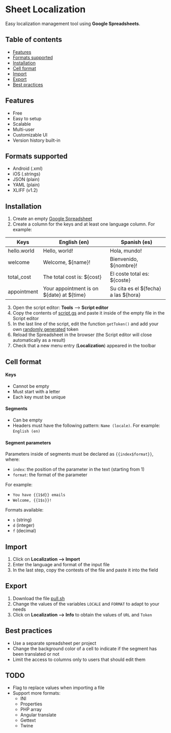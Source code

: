 # Sheet Localization

Easy localization management tool using **Google Spreadsheets**.

## Table of contents
* [Features](README.md#features)
* [Formats supported](README.md#formats-supported)
* [Installation](README.md#installation)
* [Cell format](README.md#cell-format)
* [Import](README.md#import)
* [Export](README.md#export)
* [Best practices](README.md#best-practices)

## Features
* Free
* Easy to setup
* Scalable
* Multi-user
* Customizable UI
* Version history built-in

## Formats supported
* Android (.xml)
* iOS (.strings)
* JSON (plain)
* YAML (plain)
* XLIFF (v1.2)

## Installation
1. Create an empty [Google Spreadsheet](https://www.google.com/sheets/about)
2. Create a column for the keys and at least one language column. For example:

| Keys        | English (en)                              | Spanish (es)                         |
|-------------|-------------------------------------------|--------------------------------------|
| hello.world | Hello, world!                             | Hola, mundo!                         |
| welcome     | Welcome, ${name}!                         | Bienvenido, ${nombre}!               |
| total_cost  | The total cost is: ${cost}                | El coste total es: ${coste}          |
| appointment | Your appointment is on ${date} at ${time} | Su cita es el ${fecha} a las ${hora} |

3. Open the script editor: **Tools** ⟶ **Script editor**
4. Copy the contents of [script.gs](https://raw.githubusercontent.com/mauriciotogneri/sheet-localization/master/script.gs) and paste it inside of the empty file in the Script editor
5. In the last line of the script, edit the function `getToken()` and add your own [randomly generated](https://www.uuidgenerator.net) token
6. Reload the Spreadsheet in the browser (the Script editor will close automatically as a result)
7. Check that a new menu entry (**Localization**) appeared in the toolbar

## Cell format

#### Keys
* Cannot be empty
* Must start with a letter
* Each key must be unique

#### Segments
* Can be empty
* Headers must have the following pattern: `Name (locale)`. For example: `English (en)`

#### Segment parameters
Parameters inside of segments must be declared as `{{index$format}}`, where:
* `index`: the position of the parameter in the text (starting from 1)
* `format`: the format of the parameter

For example:
* `You have {{1$d}} emails`
* `Welcome, {{1$s}}!`

Formats available:
* `s` (string)
* `d` (integer)
* `f` (decimal)

## Import

1. Click on **Localization ⟶ Import**
2. Enter the language and format of the input file
3. In the last step, copy the contests of the file and paste it into the field

## Export

1. Download the file [pull.sh](https://raw.githubusercontent.com/mauriciotogneri/sheet-localization/master/pull.sh)
2. Change the values of the variables `LOCALE` and `FORMAT` to adapt to your needs
3. Click on **Localization ⟶ Info** to obtain the values of `URL` and `Token`

## Best practices
* Use a separate spreadsheet per project
* Change the background color of a cell to indicate if the segment has been translated or not
* Limit the access to columns only to users that should edit them

## TODO
* Flag to replace values when importing a file
* Support more formats:
	- INI
	- Properties
	- PHP array
	- Angular translate
	- Gettext
	- Twine